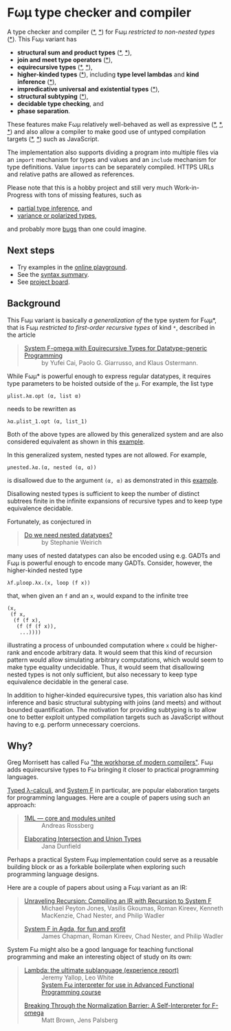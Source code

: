 # Fωμ type checker and compiler

A type checker and compiler
([\*](https://polytypic.github.io/f-omega-mu/#*examples/stream-fusion.fom),
[\*](https://polytypic.github.io/f-omega-mu/#*examples/template-strings.fom))
for Fωμ _restricted to non-nested types_
([\*](https://polytypic.github.io/f-omega-mu/#*examples/errors/nested.fom)).
This Fωμ variant has

- **structural sum and product types**
  ([\*](https://polytypic.github.io/f-omega-mu/#*examples/lists-of-various-lengths.fom),
  [\*](https://polytypic.github.io/f-omega-mu/#*examples/generic-folds.fom)),
- **join and meet type operators**
  ([\*](https://polytypic.github.io/f-omega-mu/#*examples/finally-tagless.fom)),
- **equirecursive types**
  ([\*](https://polytypic.github.io/f-omega-mu/#*examples/first-order-and-higher-kinded-lists.fom),
  [\*](https://polytypic.github.io/f-omega-mu/#*examples/polymorphic-container-without-pretense.fom)),
- **higher-kinded types**
  ([\*](https://polytypic.github.io/f-omega-mu/#*examples/equality-witnesses.fom)),
  including **type level lambdas** and **kind inference**
  ([\*](https://polytypic.github.io/f-omega-mu/#*examples/type-level-programming.fom)),
- **impredicative universal and existential types**
  ([\*](https://polytypic.github.io/f-omega-mu/#*examples/stack-adt.fom)),
- **structural subtyping**
  ([\*](https://polytypic.github.io/f-omega-mu/#*examples/bounded-subtyping-of-counters.fom)),
- **decidable type checking**, and
- **phase separation**.

These features make Fωμ relatively well-behaved as well as expressive
([\*](https://polytypic.github.io/f-omega-mu/#*examples/type-gadt-using-eq-witnesses.fom),
[\*](https://polytypic.github.io/f-omega-mu/#*examples/hoas-gadt.fom),
[\*](https://polytypic.github.io/f-omega-mu/#*examples/f-omega-self-interpreter.fom))
and also allow a compiler to make good use of untyped compilation targets
([\*](https://polytypic.github.io/f-omega-mu/#*examples/equirecursive-fixpoint-combinator.fom),
[\*](https://polytypic.github.io/f-omega-mu/#*examples/object-oriented-sets.fom))
such as JavaScript.

The implementation also supports dividing a program into multiple files via an
`import` mechanism for types and values and an `include` mechanism for type
definitions. Value `import`s can be separately compiled. HTTPS URLs and relative
paths are allowed as references.

Please note that this is a hobby project and still very much Work-in-Progress
with tons of missing features, such as

- [partial type inference](https://github.com/polytypic/f-omega-mu/projects/1#card-65813070),
  and
- [variance or polarized types](https://github.com/polytypic/f-omega-mu/projects/1#card-74126731),

and probably more
[bugs](https://github.com/polytypic/f-omega-mu/projects/1#card-65813251) than
one could imagine.

## Next steps

- Try examples in the
  [online playground](https://polytypic.github.io/f-omega-mu/#*examples/fact.fom).
- See the [syntax summary](SYNTAX.md).
- See [project board](https://github.com/polytypic/f-omega-mu/projects/1).

## Background

This Fωμ variant is basically _a generalization of_ the type system for Fωμ\*,
that is Fωμ _restricted to first-order recursive types_ of kind `*`, described
in the article

<blockquote>
  <dl>
    <dt>
      <a href="http://ps.informatik.uni-tuebingen.de/research/functors/equirecursion-fomega-popl16.pdf">
        System F-omega with Equirecursive Types for Datatype-generic Programming
      </a>
    </dt>
    <dd>by Yufei Cai, Paolo G. Giarrusso, and Klaus Ostermann.</dd>
  </dl>
</blockquote>

While Fωμ\* is powerful enough to express regular datatypes, it requires type
parameters to be hoisted outside of the `μ`. For example, the list type

```
μlist.λα.opt (α, list α)
```

needs to be rewritten as

```
λα.μlist_1.opt (α, list_1)
```

Both of the above types are allowed by this generalized system and are also
considered equivalent as shown in this
[example](https://polytypic.github.io/f-omega-mu/#*examples/first-order-and-higher-kinded-lists.fom).

In this generalized system, nested types are not allowed. For example,

```
μnested.λα.(α, nested (α, α))
```

is disallowed due to the argument `(α, α)` as demonstrated in this
[example](https://polytypic.github.io/f-omega-mu/#*examples/errors/nested.fom).

Disallowing nested types is sufficient to keep the number of distinct subtrees
finite in the infinite expansions of recursive types and to keep type
equivalence decidable.

Fortunately, as conjectured in

<blockquote>
  <dl>
    <dt><a href="https://www.cis.upenn.edu/~plclub/blog/2020-12-04-nested-datatypes/">Do we need nested datatypes?</a></dt>
    <dd>by Stephanie Weirich<dd>
  </dl>
</blockquote>

many uses of nested datatypes can also be encoded using e.g. GADTs and Fωμ is
powerful enough to encode many GADTs. Consider, however, the higher-kinded
nested type

```
λf.μloop.λx.(x, loop (f x))
```

that, when given an `f` and an `x`, would expand to the infinite tree

```
(x,
 (f x,
  (f (f x),
   (f (f (f x)),
    ...))))
```

illustrating a process of unbounded computation where `x` could be higher-rank
and encode arbitrary data. It would seem that this kind of recursion pattern
would allow simulating arbitrary computations, which would seem to make type
equality undecidable. Thus, it would seem that disallowing nested types is not
only sufficient, but also necessary to keep type equivalence decidable in the
general case.

In addition to higher-kinded equirecursive types, this variation also has kind
inference and basic structural subtyping with joins (and meets) and without
bounded quantification. The motivation for providing subtyping is to allow one
to better exploit untyped compilation targets such as JavaScript without having
to e.g. perform unnecessary coercions.

## Why?

Greg Morrisett has called Fω
["the workhorse of modern compilers"](https://dl.acm.org/doi/abs/10.1145/2837614.2837623).
Fωμ adds equirecursive types to Fω bringing it closer to practical programming
languages.

[Typed λ-calculi](https://en.wikipedia.org/wiki/Typed_lambda_calculus), and
[System F](https://en.wikipedia.org/wiki/System_F) in particular, are popular
elaboration targets for programming languages. Here are a couple of papers using
such an approach:

<blockquote>
  <dl>
    <dt><a href="https://people.mpi-sws.org/~rossberg/1ml/">1ML — core and modules united</a></dt>
    <dd>Andreas Rossberg</dd>
  </dl>
  <dl>
    <dt><a href="https://arxiv.org/abs/1206.5386">Elaborating Intersection and Union Types</a>
    <dd>Jana Dunfield</dd>
  </dl>
</blockquote>

Perhaps a practical System Fωμ implementation could serve as a reusable building
block or as a forkable boilerplate when exploring such programming language
designs.

Here are a couple of papers about using a Fωμ variant as an IR:

<blockquote>
  <dl>
    <dt><a href="https://homepages.inf.ed.ac.uk/wadler/topics/iohk.html">Unraveling Recursion: Compiling an IR with Recursion to System F</a></dt>
    <dd>Michael Peyton Jones, Vasilis Gkoumas, Roman Kireev, Kenneth MacKenzie, Chad Nester, and Philip Wadler<dd>
  </dl>
  <dl>
    <dt><a href="https://homepages.inf.ed.ac.uk/wadler/topics/iohk.html">System F in Agda, for fun and profit</a></dt>
    <dd>James Chapman, Roman Kireev, Chad Nester, and Philip Wadler<dd>
  </dl>
</blockquote>

System Fω might also be a good language for teaching functional programming and
make an interesting object of study on its own:

<blockquote>
  <dl>
    <dt><a href="https://dl.acm.org/doi/abs/10.1145/3342713">Lambda: the ultimate sublanguage (experience report)</a></dt>
    <dd>Jeremy Yallop, Leo White<br><a href="https://github.com/ocamllabs/fomega">System Fω interpreter for use in Advanced Functional Programming course</a><dd>
  </dl>
  <dl>
    <dt><a href="https://dl.acm.org/doi/abs/10.1145/2837614.2837623">Breaking Through the Normalization Barrier: A Self-Interpreter for F-omega</a></dt>
    <dd>Matt Brown, Jens Palsberg<dd>
  </dl>
</blockquote>
